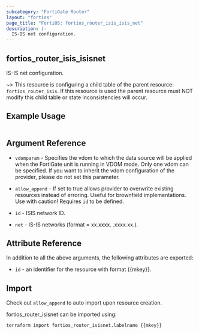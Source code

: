 ```yaml
---
subcategory: "FortiGate Router"
layout: "fortios"
page_title: "FortiOS: fortios_router_isis_isis_net"
description: |-
  IS-IS net configuration.
---
```


## fortios_router_isis_isisnet
IS-IS net configuration.

~> This resource is configuring a child table of the parent resource: `fortios_router_isis`. If this resource is used the parent resource must NOT modify this child table or state inconsistencies will occur.


## Example Usage

```hcl

```

## Argument Reference
* `vdomparam` - Specifies the vdom to which the data source will be applied when the FortiGate unit is running in VDOM mode. Only one vdom can be specified. If you want to inherit the vdom configuration of the provider, please do not set this parameter.
* `allow_append` - If set to true allows provider to overwrite existing resources instead of erroring. Useful for brownfield implementations. Use with caution! Requires `id` to be defined.

* `id` - ISIS network ID.
* `net` - IS-IS networks (format = xx.xxxx.  .xxxx.xx.).

## Attribute Reference

In addition to all the above arguments, the following attributes are exported:
* `id` - an identifier for the resource with format {{mkey}}.

## Import

Check out `allow_append` to auto import upon resource creation.

fortios_router_isisnet can be imported using:
```sh
terraform import fortios_router_isisnet.labelname {{mkey}}
```
